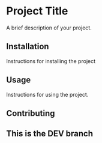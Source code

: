 # Project Title

A brief description of your project. 

## Installation

Instructions for installing the project

## Usage

Instructions for using the project. 

## Contributing


## This is the DEV branch

